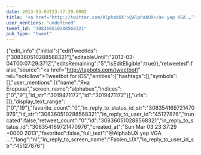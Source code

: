 ```yaml
---
date: 2013-03-03T23:37:29.000Z
title: "<a href='http://twitter.com/AlphabUX'>@AlphabUX</a> yep VGA …″"
user_mentions: "undefined"
tweet_id: "308360510288568321"
pub_type: "tweet"
---
```

{"edit_info":{"initial":{"editTweetIds":["308360510288568321"],"editableUntil":"2013-03-04T00:07:29.371Z","editsRemaining":"5","isEditEligible":true}},"retweeted":false,"source":"<a href=\"http://tapbots.com/tweetbot\" rel=\"nofollow\">Tweetbot for iOS</a>","entities":{"hashtags":[],"symbols":[],"user_mentions":[{"name":"Яна Егорова","screen_name":"alphabux","indices":["0","9"],"id_str":"3019471172","id":"3019471172"}],"urls":[]},"display_text_range":["0","19"],"favorite_count":"0","in_reply_to_status_id_str":"308354169721470976","id_str":"308360510288568321","in_reply_to_user_id":"45127876","truncated":false,"retweet_count":"0","id":"308360510288568321","in_reply_to_status_id":"308354169721470976","created_at":"Sun Mar 03 23:37:29 +0000 2013","favorited":false,"full_text":"@AlphabUX yep VGA …","lang":"nl","in_reply_to_screen_name":"Fabien_UX","in_reply_to_user_id_str":"45127876"}

